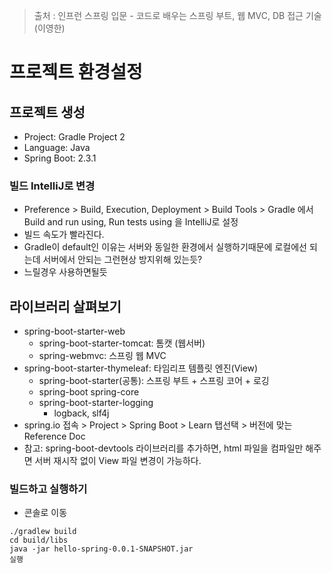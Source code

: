 > 출처 : 인프런  스프링 입문 - 코드로 배우는 스프링 부트, 웹 MVC, DB 접근 기술 (이영한)

# 프로젝트 환경설정
## 프로젝트 생성
- Project: Gradle Project 2
- Language: Java
- Spring Boot: 2.3.1

### 빌드 IntelliJ로 변경
- Preference > Build, Execution, Deployment > Build Tools > Gradle 에서 Build and run using, Run tests using 을 IntelliJ로 설정
- 빌드 속도가 빨라진다.
- Gradle이 default인 이유는 서버와 동일한 환경에서 실행하기때문에 로컬에선 되는데 서버에서 안되는 그런현상 방지위해 있는듯?
- 느릴경우 사용하면될듯

## 라이브러리 살펴보기
- spring-boot-starter-web
  * spring-boot-starter-tomcat: 톰캣 (웹서버) 
  * spring-webmvc: 스프링 웹 MVC
- spring-boot-starter-thymeleaf: 타임리프 템플릿 엔진(View)
  * spring-boot-starter(공통): 스프링 부트 + 스프링 코어 + 로깅
  * spring-boot spring-core
  * spring-boot-starter-logging 
    + logback, slf4j
- spring.io 접속 > Project > Spring Boot > Learn 탭선택 > 버전에 맞는 Reference Doc
- 참고: spring-boot-devtools 라이브러리를 추가하면, html 파일을 컴파일만 해주면 서버 재시작 없이 View 파일 변경이 가능하다.

### 빌드하고 실행하기
- 콘솔로 이동 
```shell
./gradlew build
cd build/libs
java -jar hello-spring-0.0.1-SNAPSHOT.jar
실행
```
